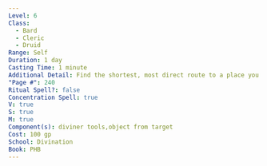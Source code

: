 ```yaml
---
Level: 6
Class:
  - Bard
  - Cleric
  - Druid
Range: Self
Duration: 1 day
Casting Time: 1 minute
Additional Detail: Find the shortest, most direct route to a place you are familiar with.
"Page #": 240
Ritual Spell?: false
Concentration Spell: true
V: true
S: true
M: true
Component(s): diviner tools,object from target
Cost: 100 gp
School: Divination
Book: PHB
---
```

